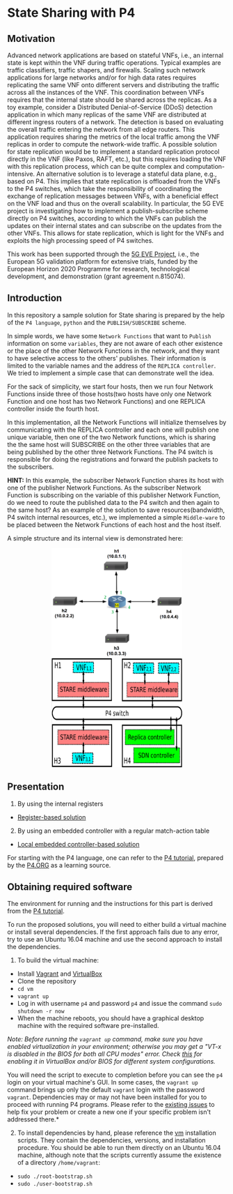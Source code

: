 # State Sharing with P4

## Motivation

Advanced network applications are based on stateful VNFs, i.e., an internal state is kept within the VNF during traffic operations. Typical examples are traffic classifiers, traffic shapers, and firewalls. Scaling such network applications for large networks and/or for high data rates requires replicating the same VNF onto different servers and distributing the traffic across all the instances of the VNF. This coordination between VNFs requires that the internal state should be shared across the replicas. As a toy example, consider a Distributed Denial-of-Service (DDoS) detection application in which many replicas of the same VNF are distributed at different ingress routers of a network. The detection is based on evaluating the overall traffic entering the network from all edge routers. This application requires sharing the metrics of the local traffic among the VNF replicas in order to compute the network-wide traffic. A possible solution for state replication would be to implement a standard replication protocol directly in the VNF (like Paxos, RAFT, etc.), but this requires loading the VNF with this replication process, which can be quite complex and computation-intensive.
An alternative solution is to leverage a stateful data plane, e.g., based on P4. This implies that state replication is offloaded from the VNFs to the P4 switches, which take the responsibility of coordinating the exchange of replication messages between VNFs, with a beneficial effect on the VNF load and thus on the overall scalability.
In particular, the 5G EVE project is investigating how to implement a publish-subscribe scheme directly on P4 switches, according to which the VNFs can publish the updates on their internal states and can subscribe on the updates from the other VNFs. This allows for state replication, which is light for the VNFs and exploits the high processing speed of P4 switches.  

This work has been supported through the [5G EVE Project](https://www.5g-eve.eu/), 
i.e., the European 5G validation platform for extensive trials, funded by the European Horizon 2020 Programme for research, technological development, and demonstration (grant agreement n.815074). 



## Introduction

In this repository a sample solution for State sharing is prepared
by the help of the `P4 language`, `python` and the `PUBLISH/SUBSCRIBE` scheme. 

In simple words, we have some `Network Functions` that want to `Publish` 
information on some `variables`, they are not aware of each other existence
or the place of the other Network Functions in the network, and they want
to have selective access to the others' publishes.
Their information is limited to the variable names and the address of 
the `REPLICA controller`. We tried to implement a simple case that can 
demonstrate well the idea.

For the sack of simplicity, we start four hosts, then we run four Network
Functions inside three of those hosts(two hosts have only one Network Function
and one host has two Network Functions) and one REPLICA controller inside
the fourth host.

In this implementation, all the Network Functions will initialize themselves
by communicating with the REPLICA controller and each one will publish one 
unique variable, then one of the two Network functions, which is sharing the
the same host will SUBSCRIBE on the other three variables that are being published
by the other three Network Functions. The P4 switch is responsible for doing the 
registrations and forward the publish packets to the subscribers.

**HINT:**
In this example, the subscriber Network Function shares its host with one of 
the publisher Network Functions. As the subscriber Network Function is subscribing 
on the variable of this publisher Network Function, do we need to route the 
published data to the P4 switch and then again to the same host? 
As an example of the solution to save resources(bandwidth, P4 switch internal
resources, etc.), we implemented a simple `Middle-ware` to be placed between the 
Network Functions of each host and the host itself.

A simple structure and its internal view is demonstrated here: 

<p align="middle">
  <img src="./single-topo.png" width="300" height="250" />
  <img src="./mid2.png" width="300" height="250" /> 
</p>

## Presentation

1. By using the internal registers
* [Register-based solution](./pubsub/pubsub_register)

2. By using an embedded controller with a regular match-action table
* [Local embedded controller-based solution](./pubsub/pubsub_embedded_controller)

For starting with the P4 language, one can refer to the [P4 tutorial](https://github.com/p4lang/tutorials), prepared by the [P4.ORG](https://p4.org/) as a learning source.

## Obtaining required software

The environment for running and the instructions for this part
is derived from the [P4 tutorial](https://github.com/p4lang/tutorials).

To run the proposed solutions, you will need to either build a
virtual machine or install several dependencies. If the first approach fails
due to any error, try to use an Ubuntu 16.04 machine and use the second 
approach to install the dependencies.


1. To build the virtual machine:
- Install [Vagrant](https://vagrantup.com) and [VirtualBox](https://virtualbox.org)
- Clone the repository
- `cd vm`
- `vagrant up`
- Log in with username `p4` and password `p4` and issue the command `sudo shutdown -r now`
- When the machine reboots, you should have a graphical desktop machine with the required
software pre-installed.

*Note: Before running the `vagrant up` command, make sure you have enabled virtualization in your environment; otherwise you may get a "VT-x is disabled in the BIOS for both all CPU modes" error. Check [this](https://stackoverflow.com/questions/33304393/vt-x-is-disabled-in-the-bios-for-both-all-cpu-modes-verr-vmx-msr-all-vmx-disabl) for enabling it in VirtualBox and/or BIOS for different system configurations.*

You will need the script to execute to completion before you can see the `p4` login on your virtual machine's GUI. In some cases, the `vagrant up` command brings up only the default `vagrant` login with the password `vagrant`. Dependencies may or may not have been installed for you to proceed with running P4 programs. Please refer to the [existing issues](https://github.com/p4lang/tutorials/issues) to help fix your problem or create a new one if your specific problem isn't addressed there.*

2. To install dependencies by hand, please reference the [vm](./vm) installation scripts.
They contain the dependencies, versions, and installation procedure.
You should be able to run them directly on an Ubuntu 16.04 machine, although note that the scripts currently assume the existence of a directory `/home/vagrant`:
- `sudo ./root-bootstrap.sh`
- `sudo ./user-bootstrap.sh`
